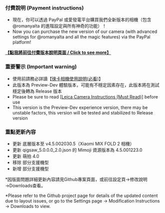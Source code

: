 ### 付費說明 (Payment instructions)
- 現在，你可以透過 PayPal 或愛發電平台購買我們全新版本的相機（包含 @romanyalta 的進階設定與所有神奇的功能）！
- Now you can purchase the new version of our camera (with advanced settings for @romanyalta and all the magic features) via the PayPal platform!

**[【點我將前往付費版本說明頁面 / Click to see more】](https://github.com/a406010503/Miui_Camera/blob/main/Leica.md)**

### 重要警示 (Important warning)
- 使用前請務必詳讀【[徠卡相機使用說明(必看)](https://github.com/a406010503/Miui_Camera/blob/main/Leica.md)】
- 此版本為 Preview-Dev 體驗版本，可能有不穩定因素存在，此版本將在測試穩定後轉為 Release 版本
- Please be sure to read [[Leica Camera Instructions (Must Read)](https://github.com/a406010503/Miui_Camera/blob/main/Leica_en.md)] before use
- This version is the Preview-Dev experience version, there may be unstable factors, this version will be tested and stabilized to Release version

### 重點更新內容
- 更新 底層版本至 v4.5.002030.5（Xiaomi MIX FOLD 2 相機）
- 更新 qigsaw_5.0.0.0_2.0.json 的 Mimoji 資源版本為 4.5.001223.0
- 更新 萌拍 4.0
- 移除 部分支援機型
- 新增 部分支援機型

*因版面問題詳細更新內容請見Github專案頁面，或前往設定頁→修改說明→Downloads查看。

*Please refer to the Github project page for details of the updated content due to layout issues, or go to the Settings page → Modification Instructions → Downloads to view.

